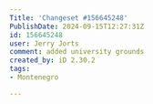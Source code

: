 ```yaml
---
Title: 'Changeset #156645248'
PublishDate: 2024-09-15T12:27:31Z
id: 156645248
user: Jerry Jorts
comment: added university grounds
created_by: iD 2.30.2
tags:
- Montenegro

---
```

